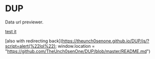 # DUP
Data url previewer.

[test it](https://theunch0senone.github.io/DUP/js/?script=alert(%27yes%27))

[also with redirecting back](https://theunch0senone.github.io/DUP/js/?script=alert(%22lol%22); window.location = "https://github.com/TheUnch0senOne/DUP/blob/master/README.md")
